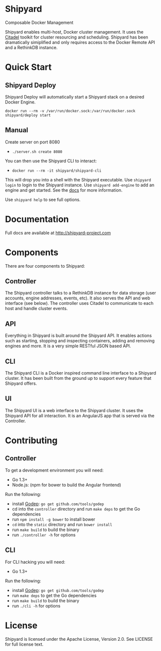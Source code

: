 # Shipyard

Composable Docker Management


Shipyard enables multi-host, Docker cluster management.  It uses the [Citadel](https://github.com/citadel/citadel) toolkit for cluster resourcing and scheduling.  Shipyard has been dramatically simiplified and only requires access to the Docker Remote API and a RethinkDB instance.

# Quick Start

## Shipyard Deploy
Shipyard Deploy will automatically start a Shipyard stack on a desired Docker Engine.

```
docker run --rm -v /var/run/docker.sock:/var/run/docker.sock shipyard/deploy start
```

## Manual
Create server on port 8080

* `./server.sh create 8080`

You can then use the Shipyard CLI to interact:

* `docker run --rm -it shipyard/shipyard-cli`

This will drop you into a shell with the Shipyard executable.  Use `shipyard login` to login to the Shipyard instance.  Use `shipyard add-engine` to add an engine and get started.  See the [docs](http://shipyard-project.com/docs/quickstart/) for more information.

Use `shipyard help` to see full options.

# Documentation
Full docs are available at http://shipyard-project.com

# Components
There are four components to Shipyard:

## Controller
The Shipyard controller talks to a RethinkDB instance for data storage (user accounts, engine addresses, events, etc).  It also serves the API and web interface (see below).  The controller uses Citadel to communicate to each host and handle cluster events.

## API
Everything in Shipyard is built around the Shipyard API.  It enables actions such as starting, stopping and inspecting containers, adding and removing engines and more.  It is a very simple RESTful JSON based API.

## CLI
The Shipyard CLI is a Docker inspired command line interface to a Shipyard cluster.  It has been built from the ground up to support every feature that Shipyard offers.

## UI
The Shipyard UI is a web interface to the Shipyard cluster.  It uses the Shipyard API for all interaction.  It is an AngularJS app that is served via the Controller.

# Contributing

## Controller
To get a development environment you will need:

* Go 1.3+
* Node.js: (npm for bower to build the Angular frontend)

Run the following:

* install [Godep](https://github.com/tools/godep): `go get github.com/tools/godep`
* cd into the `controller` directory and run  `make deps` to get the Go dependencies
* run `npm install -g bower` to install bower
* `cd` into the `static` directory and run `bower install`
* run `make build` to build the binary
* run `./controller -h` for options

## CLI
For CLI hacking you will need:

* Go 1.3+

Run the following:

* install [Godep](https://github.com/tools/godep): `go get github.com/tools/godep`
* run `make deps` to get the Go dependencies
* run `make build` to build the binary
* run `./cli -h` for options 

# License
Shipyard is licensed under the Apache License, Version 2.0. See LICENSE for full license text.
